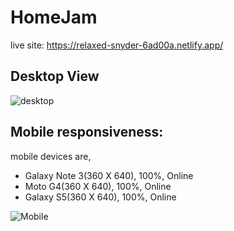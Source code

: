# HomeJam

live site: https://relaxed-snyder-6ad00a.netlify.app/

## Desktop View

![desktop](https://user-images.githubusercontent.com/47758718/118397914-15065780-b678-11eb-8029-9a02ed373bed.jpg)


## Mobile responsiveness:
mobile devices are,
* Galaxy Note 3(360 X 640), 100%, Online
* Moto G4(360 X 640), 100%, Online
* Galaxy S5(360 X 640), 100%, Online


![Mobile](https://user-images.githubusercontent.com/47758718/118401283-e9d73480-b686-11eb-8156-ac6580f2b115.jpg)


